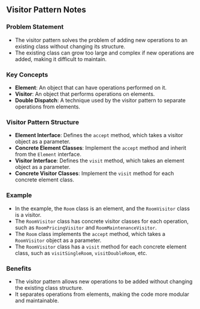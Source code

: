 ## Visitor Pattern Notes

### Problem Statement

* The visitor pattern solves the problem of adding new operations to an existing class without changing its structure.
* The existing class can grow too large and complex if new operations are added, making it difficult to maintain.

### Key Concepts


* **Element**: An object that can have operations performed on it.
* **Visitor**: An object that performs operations on elements.
* **Double Dispatch**: A technique used by the visitor pattern to separate operations from elements.

### Visitor Pattern Structure

* **Element Interface**: Defines the `accept` method, which takes a visitor object as a parameter.
* **Concrete Element Classes**: Implement the `accept` method and inherit from the `Element` interface.
* **Visitor Interface**: Defines the `visit` method, which takes an element object as a parameter.
* **Concrete Visitor Classes**: Implement the `visit` method for each concrete element class.

### Example

* In the example, the `Room` class is an element, and the `RoomVisitor` class is a visitor.
* The `RoomVisitor` class has concrete visitor classes for each operation, such as `RoomPricingVisitor` and `RoomMaintenanceVisitor`.
* The `Room` class implements the `accept` method, which takes a `RoomVisitor` object as a parameter.
* The `RoomVisitor` class has a `visit` method for each concrete element class, such as `visitSingleRoom`, `visitDoubleRoom`, etc.

### Benefits

* The visitor pattern allows new operations to be added without changing the existing class structure.
* It separates operations from elements, making the code more modular and maintainable.